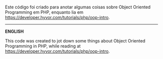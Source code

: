 ﻿Este código foi criado para anotar algumas coisas sobre Object Oriented Programming em PHP, enquanto lia em https://developer.hyvor.com/tutorials/php/oop-intro.

<hr>
<b>ENGLISH</b>

This code was created to jot down some things about Object Oriented Programming in PHP, while reading at https://developer.hyvor.com/tutorials/php/oop-intro.
